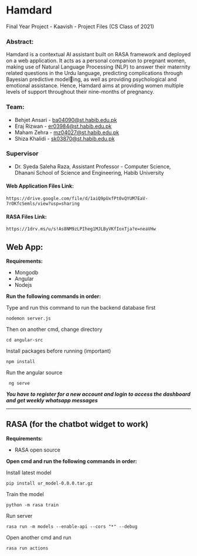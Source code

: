 # Hamdard
Final Year Project - Kaavish -  Project Files (CS Class of 2021)

### Abstract:
Hamdard is a contextual AI assistant built on RASA framework and deployed on a
web application. It acts as a personal companion to pregnant women, making use
of Natural Language Processing (NLP) to answer their maternity related questions
in the Urdu language, predicting complications through Bayesian predictive modeling, as well as providing psychological and emotional assistance. Hence, Hamdard
aims at providing women multiple levels of support throughout their nine-months of
pregnancy.

### Team:
- Behjet Ansari - ba04090@st.habib.edu.pk
- Eraj Rizwan - er03984@st.habib.edu.pk
- Maham Zehra - mz04027@st.habib.edu.pk
- Shiza Khalidi - sk03870@st.habib.edu.pk

### Supervisor
* Dr. Syeda Saleha Raza, 
Assistant Professor - Computer Science,
Dhanani School of Science and Engineering,
Habib University

#### Web Application Files Link:

    https://drive.google.com/file/d/1aiQ9pUxfPt0vQYUM7EaV-7rOKfcSemls/view?usp=sharing


#### RASA Files Link:
    
    https://1drv.ms/u/s!As8NM9zLPIheg1MJLByVKfIoxTja?e=neaVHw

## Web App:

**Requirements:**
- Mongodb
- Angular
- Nodejs

**Run the following commands in order:**

Type and run this command to run the backend database first

    nodemon server.js

Then on another cmd, change directory

    cd angular-src

Install packages before running (important)

    npm install

Run the angular source 

     ng serve

**_You have to register for a new account and login to access the dashboard and get weekly whatsapp messages_**

--------------------------------------------------------------

## RASA (for the chatbot widget to work)

**Requirements:**

- RASA open source

**Open cmd and run the following commands in order:**

Install latest model

    pip install ur_model-0.0.0.tar.gz

Train the model

    python -m rasa train

Run server

    rasa run -m models --enable-api --cors "*" --debug
    
Open another cmd and run

    rasa run actions
    
